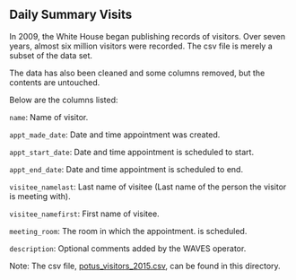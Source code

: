 ## Daily Summary Visits
In 2009, the White House began publishing records of visitors. Over seven years, almost six million visitors were recorded. The csv file is merely a subset of the data set.

The data has also been cleaned and some columns removed, but the contents are untouched.

Below are the columns listed:

```name```: Name of visitor.

```appt_made_date```: Date and time appointment was created.

```appt_start_date```: Date and time appointment is scheduled to start.

```appt_end_date```: Date and time appointment is scheduled to end.

```visitee_namelast```: Last name of visitee (Last name of the person the visitor is meeting with).

```visitee_namefirst```: First name of visitee.

```meeting_room```: The room in which the appointment. is scheduled.

```description```: Optional comments added by the WAVES operator.

Note: The csv file, [potus_visitors_2015.csv](), can be found in this directory.
